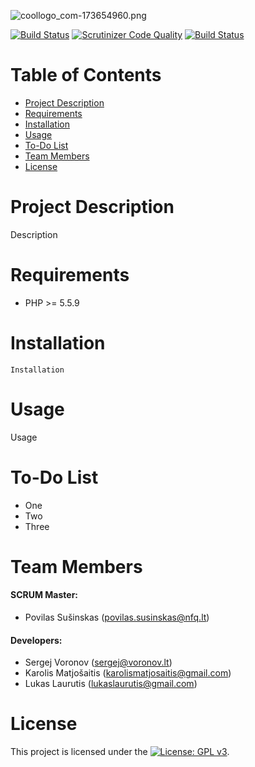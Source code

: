 ![coollogo_com-173654960.png](https://s11.postimg.org/ilm2qha0j/coollogo_com_173654960.png)

[![Build Status](https://travis-ci.org/nfqakademija/MasterPeace.svg?branch=master)](https://travis-ci.org/nfqakademija/MasterPeace)
[![Scrutinizer Code Quality](https://scrutinizer-ci.com/g/nfqakademija/MasterPeace/badges/quality-score.png?b=master)](https://scrutinizer-ci.com/g/nfqakademija/MasterPeace/?branch=master)
[![Build Status](https://scrutinizer-ci.com/g/nfqakademija/MasterPeace/badges/build.png?b=master)](https://scrutinizer-ci.com/g/nfqakademija/MasterPeace/build-status/master)

# Table of Contents

* [Project Description](#project-description)
* [Requirements](#requirements)
* [Installation](#Installation)
* [Usage](#usage)
* [To-Do List](#todo-list)
* [Team Members](#team-members)
* [License](#license)

# <a name="project-description"></a>Project Description

Description

# <a name="requirements"></a>Requirements

* PHP >= 5.5.9

# <a name="installation"></a>Installation

    Installation

# <a name="usage"></a>Usage

Usage

# <a name="todo-list"></a>To-Do List

* One
* Two
* Three

# <a name="team-members"></a>Team Members

#### SCRUM Master:

* Povilas Sušinskas (<povilas.susinskas@nfq.lt>)

#### Developers:

* Sergej Voronov (<sergej@voronov.lt>)
* Karolis Matjošaitis (<karolismatjosaitis@gmail.com>)
* Lukas Laurutis (<lukaslaurutis@gmail.com>)

# <a name="license"></a>License

This project is licensed under the [![License: GPL v3](https://img.shields.io/badge/License-GPL%20v3-blue.svg)](http://www.gnu.org/licenses/gpl-3.0).